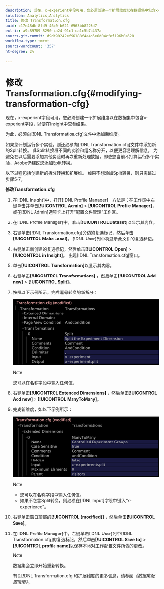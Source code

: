 ```yaml
---
description: 现在，x-experient字段可用，您必须创建一个扩展维度以在数据集中包含x-experient字段，以便在Insight中查看结果。
solution: Analytics,Analytics
title: 修改 Transformation.cfg
uuid: c17e48db-8fd9-4640-b621-6963bb8223d7
exl-id: a9c89789-8290-4a24-91c1-ca1c5b7b437a
source-git-commit: d9df90242ef96188f4e4b5e6d04cfef196b0a628
workflow-type: tm+mt
source-wordcount: '357'
ht-degree: 2%

---
```


# 修改 Transformation.cfg{#modifying-transformation-cfg}

现在，x-experient字段可用，您必须创建一个扩展维度以在数据集中包含x-experient字段，以便在Insight中查看结果。

为此，必须向[!DNL Transformation.cfg]文件中添加新维度。

如果您计划运行多个实验，则还必须向[!DNL Transformation.cfg]文件中添加新的Split转换。 此Split转换将不同的实验和组名称分开，以便更容易理解信息。 为避免在以后需要添加其他实验时再次重新处理数据，即使您当前不打算运行多个实验，Adobe仍建议您添加Split转换。

以下过程包括创建新的拆分转换和扩展维。 如果不想添加Split转换，则只需跳过步骤5-7。

**修改Transformation.cfg**

1. 在[!DNL Insight]中，打开[!DNL Profile Manager]，方法是：在工作区中右键单击并单击&#x200B;**[!UICONTROL Admin]** > **[!UICONTROL Profile Manager]**，或在[!DNL Admin]选项卡上打开“配置文件管理”工作区。
1. 在[!DNL Profile Manager]中，单击&#x200B;**[!UICONTROL Dataset]**&#x200B;以显示其内容。
1. 右键单击[!DNL Transformation.cfg]旁边的复选标记，然后单击&#x200B;**[!UICONTROL Make Local]**。 [!DNL User]列中将显示此文件的复选标记。
1. 右键单击新创建的复选标记，然后单击&#x200B;**[!UICONTROL Open]** > **[!UICONTROL in Insight]**。 出现[!DNL Transformation.cfg]窗口。
1. 单击&#x200B;**[!UICONTROL Transformation]**&#x200B;以显示其内容。
1. 右键单击&#x200B;**[!UICONTROL Transformations]** ，然后单击&#x200B;**[!UICONTROL Add new]** > **[!UICONTROL Split]**。
1. 按照以下示例所示，完成逗号转换的新拆分：

   ![步骤信息](assets/New_split_transformation.png)

   >[!NOTE]
   >
   >您可以在名称字段中输入任何值。

1. 右键单击&#x200B;**[!UICONTROL Extended Dimensions]** ，然后单击&#x200B;**[!UICONTROL Add new]** > **[!UICONTROL ManyToMany]**。
1. 完成新维度，如以下示例所示：

   ![步骤信息](assets/New_Dimension_controlled_experiment_groups.png)

   >[!NOTE]
   >
   >* 您可以在名称字段中输入任何值。
   >* 如果不包含Split转换，则必须在[!DNL Input]字段中键入“x-experience”。


1. 右键单击窗口顶部的&#x200B;**[!UICONTROL (modified)]** ，然后单击&#x200B;**[!UICONTROL Save]**。
1. 在[!DNL Profile Manager]中，右键单击[!DNL User]列中[!DNL Transformation.cfg]的复选标记，然后单击&#x200B;**[!UICONTROL Save to]** > **[!UICONTROL profile name]**&#x200B;以保存本地对工作配置文件所做的更改。

   >[!NOTE]
   >
   >数据集会立即开始重新转换。

   有关[!DNL Transformation.cfg]和扩展维度的更多信息，请参阅&#x200B;*《数据集配置指南》*。
